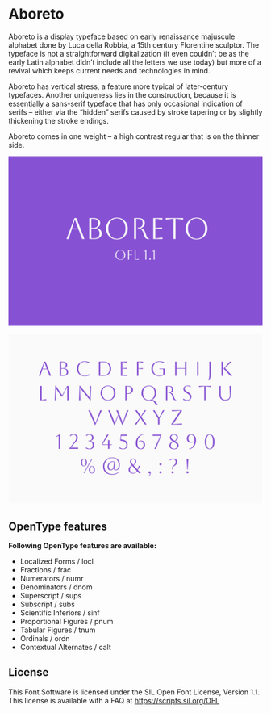 # Aboreto

Aboreto is a display typeface based on early renaissance majuscule alphabet done by Luca della Robbia, a 15th century Florentine sculptor. The typeface is not a straightforward digitalization (it even couldn’t be as the early Latin alphabet didn’t include all the letters we use today) but more of a revival which keeps current needs and technologies in mind.

Aboreto has vertical stress, a feature more typical of later-century typefaces. Another uniqueness lies in the construction, because it is essentially a sans-serif typeface that has only occasional indication of serifs – either via the “hidden” serifs caused by stroke tapering or by slightly thickening the stroke endings.

Aboreto comes in one weight – a high contrast regular that is on the thinner side.

![img1](documentation/Aboreto_Specimen.png)

![img2](documentation/Aboreto_Specimen2.png)

## OpenType features

**Following OpenType features are available:**

- Localized Forms / locl
- Fractions / frac
- Numerators / numr
- Denominators / dnom
- Superscript / sups
- Subscript / subs
- Scientific Inferiors / sinf
- Proportional Figures / pnum
- Tabular Figures / tnum
- Ordinals / ordn
- Contextual Alternates / calt

## License

This Font Software is licensed under the SIL Open Font License, Version 1.1. This license is available with a FAQ at https://scripts.sil.org/OFL
